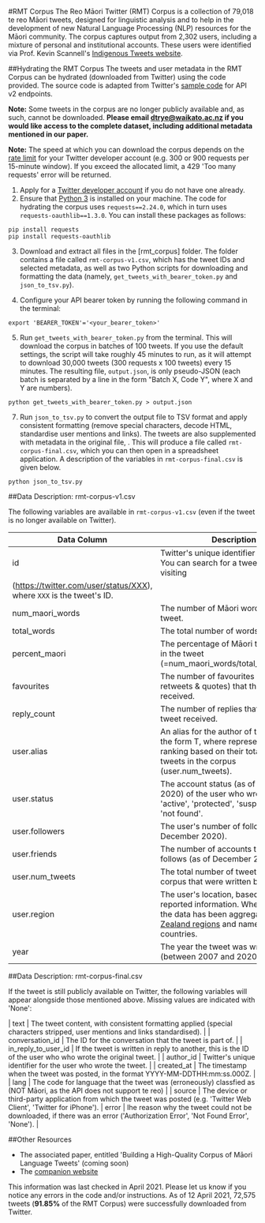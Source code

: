 #RMT Corpus
The Reo Māori Twitter (RMT) Corpus is a collection of 79,018 te reo Māori tweets, designed for linguistic analysis and to help in the development of new Natural Language Processing (NLP) resources for the Māori community. The corpus captures output from 2,302 users, including a mixture of personal and institutional accounts. These users were identified via Prof. Kevin Scannell's [Indigenous Tweets website](http://indigenoustweets.com/mi/).

##Hydrating the RMT Corpus
The tweets and user metadata in the RMT Corpus can be hydrated (downloaded from Twitter) using the code provided. The source code is adapted from Twitter's [sample code](https://github.com/twitterdev/Twitter-API-v2-sample-code) for API v2 endpoints.

**Note:** Some tweets in the corpus are no longer publicly available and, as such, cannot be downloaded. **Please email dtrye@waikato.ac.nz if you would like access to the complete dataset, including additional metadata mentioned in our paper.**

**Note:** The speed at which you can download the corpus depends on the [rate limit](https://developer.twitter.com/en/docs/twitter-api/rate-limits) for your Twitter developer account (e.g. 300 or 900 requests per 15-minute window). If you exceed the allocated limit, a 429 'Too many requests' error will be returned.

1. Apply for a [Twitter developer account](https://developer.twitter.com/en/apply-for-access) if you do not have one already.
2. Ensure that [Python 3](https://www.python.org/downloads/) is installed on your machine. The code for hydrating the corpus uses `requests==2.24.0`, which in turn uses `requests-oauthlib==1.3.0`. You can install these packages as follows:
```
pip install requests
pip install requests-oauthlib
```
3. Download and extract all files in the [rmt_corpus] folder. The folder contains a file called `rmt-corpus-v1.csv`, which has the tweet IDs and selected metadata, as well as two Python scripts for downloading and formatting the data (namely, `get_tweets_with_bearer_token.py` and `json_to_tsv.py`).

4. Configure your API bearer token by running the following command in the terminal:
```
export 'BEARER_TOKEN'='<your_bearer_token>'
```
5. Run `get_tweets_with_bearer_token.py` from the terminal. This will download the corpus in batches of 100 tweets. If you use the default settings, the script will take roughly 45 minutes to run, as it will attempt to download 30,000 tweets (300 requests x 100 tweets) every 15 minutes. The resulting file, `output.json`, is only pseudo-JSON (each batch is separated by a line in the form "Batch X, Code Y", where X and Y are numbers). 
```
python get_tweets_with_bearer_token.py > output.json
```
7. Run `json_to_tsv.py` to convert the output file to TSV format and apply consistent formatting (remove special characters, decode HTML, standardise user mentions and links). The tweets are also supplemented with metadata in the original file, **<FILE>**. This will produce a file called `rmt-corpus-final.csv`, which you can then open in a spreadsheet application. A description of the variables in `rmt-corpus-final.csv` is given below.
```
python json_to_tsv.py
```

##Data Description: rmt-corpus-v1.csv

The following variables are available in `rmt-corpus-v1.csv` (even if the tweet is no longer available on Twitter).

| Data Column                       | Description |
| -------------                     | ------------- |
| id                                | Twitter's unique identifier for the tweet. You can search for a tweet online by visiting
(https://twitter.com/user/status/XXX), where `XXX` is the tweet's ID.  |
| num_maori_words                   | The number of Māori words in the tweet.
| total_words                       | The total number of words in the tweet.
| percent_maori                     | The percentage of Māori text detected in the tweet (=num_maori_words/total_words\*100).
| favourites                        | The number of favourites (likes, retweets & quotes) that the given tweet received. |
| reply_count                       | The number of replies that the given tweet received.
| user.alias                        | An alias for the author of the tweet in the form T<X>, where <X> represents the user’s ranking based on their total number of tweets in the corpus (user.num_tweets). |
| user.status                       | The account status (as of Decemeber 2020) of the user who wrote the tweet: 'active', 'protected', 'suspended' or 'not found'.|
| user.followers                    | The user's number of followers (as of December 2020). |
| user.friends                      | The number of accounts that the user follows (as of December 2020). |
| user.num_tweets                   | The total number of tweets in the corpus that were written by this user. |
| user.region                       | The user's location, based on self-reported information. Where possible, the data has been aggregated into [New Zealand regions](https://en.wikipedia.org/wiki/Regions_of_New_Zealand) and names of foreign countries. |
| year								| The year the tweet was written (between 2007 and 2020). |

##Data Description: rmt-corpus-final.csv

If the tweet is still publicly available on Twitter, the following variables will appear alongside those mentioned above. Missing values are indicated with 'None':

| text								| The tweet content, with consistent formatting applied (special characters stripped, user mentions and links standardised). |
| conversation_id                   | The ID for the conversation that the tweet is part of. |
| in_reply_to_user_id               | If the tweet is written in reply to another, this is the ID of the user who who wrote the original tweet. | 
| author_id                         | Twitter's unique identifier for the user who wrote the tweet. |
| created_at                        | The timestamp when the tweet was posted, in the format YYYY-MM-DDTHH:mm:ss.000Z. |
| lang                              | The code for language that the tweet was (erroneously) classfied as (NOT Māori, as the API does not support te reo) |
| source                            | The device or third-party application from which the tweet was posted (e.g. 'Twitter Web Client', 'Twitter for iPhone').
| error								| Ihe reason why the tweet could not be downloaded, if there was an error ('Authorization Error', 'Not Found Error', 'None'). | 

##Other Resources
- The associated paper, entitled 'Building a High-Quality Corpus of Māori Language Tweets' (coming soon)
- The [companion website](https://kiwiwords.cms.waikato.ac.nz/rmt_corpus/)

This information was last checked in April 2021. Please let us know if you notice any errors in the code and/or instructions. 
As of 12 April 2021, 72,575 tweets (**91.85%** of the RMT Corpus) were successfully downloaded from Twitter.